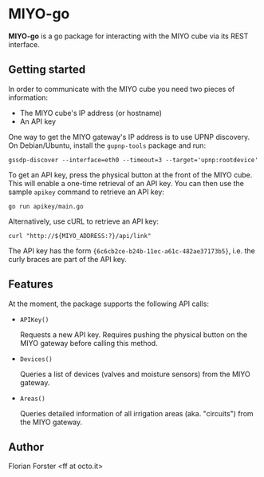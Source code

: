 # MIYO-go

**MIYO-go** is a go package for interacting with the MIYO cube via its REST interface.

## Getting started

In order to communicate with the MIYO cube you need two pieces of information:

*   The MIYO cube's IP address (or hostname)
*   An API key

One way to get the MIYO gateway's IP address is to use UPNP discovery.
On Debian/Ubuntu, install the `gupnp-tools` package and run:

```
gssdp-discover --interface=eth0 --timeout=3 --target='upnp:rootdevice'
```

To get an API key, press the physical button at the front of the MIYO cube.
This will enable a one-time retrieval of an API key.
You can then use the sample `apikey` command to retrieve an API key:

```
go run apikey/main.go
```

Alternatively, use cURL to retrieve an API key:

```
curl "http://${MIYO_ADDRESS:?}/api/link"
```

The API key has the form `{6c6cb2ce-b24b-11ec-a61c-482ae37173b5}`,
i.e. the curly braces are part of the API key.

## Features

At the moment, the package supports the following API calls:

*   `APIKey()`

    Requests a new API key. Requires pushing the physical button on the MIYO gateway before calling this method.

*   `Devices()`

    Queries a list of devices (valves and moisture sensors) from the MIYO gateway.

*   `Areas()`

    Queries detailed information of all irrigation areas (aka. "circuits") from the MIYO gateway.

## Author

Florian Forster &lt;ff at octo.it&gt;